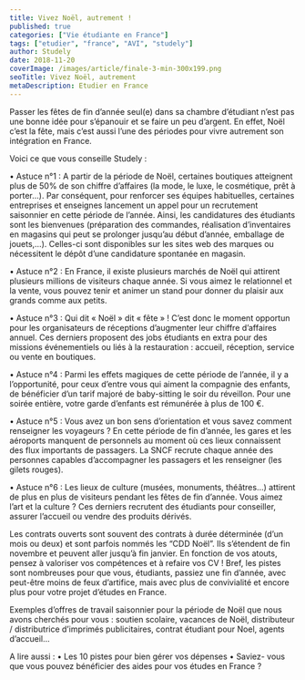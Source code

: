 ```yaml
---
title: Vivez Noël, autrement !
published: true
categories: ["Vie étudiante en France"]
tags: ["etudier", "france", "AVI", "studely"]
author: Studely
date: 2018-11-20
coverImage: /images/article/finale-3-min-300x199.png
seoTitle: Vivez Noël, autrement
metaDescription: Etudier en France
---
```


Passer les fêtes de fin d’année seul(e) dans sa chambre d’étudiant n’est pas une bonne idée pour s’épanouir et se faire un peu d’argent. En effet, Noël c’est la fête, mais c’est aussi l’une des périodes pour vivre autrement son intégration en France.

Voici ce que vous conseille Studely :

• Astuce n°1 : A partir de la période de Noël, certaines boutiques atteignent plus de 50% de son chiffre d’affaires (la mode, le luxe, le cosmétique, prêt à porter…). Par conséquent, pour renforcer ses équipes habituelles, certaines entreprises et enseignes lancement un appel pour un recrutement saisonnier en cette période de l’année. Ainsi, les candidatures des étudiants sont les bienvenues (préparation des commandes, réalisation d’inventaires en magasins qui peut se prolonger jusqu’au début d’année, emballage de jouets,…). Celles-ci sont disponibles sur les sites web des marques ou nécessitent le dépôt d’une candidature spontanée en magasin.

• Astuce n°2 : En France, il existe plusieurs marchés de Noël qui attirent plusieurs millions de visiteurs chaque année. Si vous aimez le relationnel et la vente, vous pouvez tenir et animer un stand pour donner du plaisir aux grands comme aux petits.

• Astuce n°3 : Qui dit « Noël » dit « fête » ! C’est donc le moment opportun pour les organisateurs de réceptions d’augmenter leur chiffre d’affaires annuel. Ces derniers proposent des jobs étudiants en extra pour des missions événementiels ou liés à la restauration : accueil, réception, service ou vente en boutiques.

• Astuce n°4 : Parmi les effets magiques de cette période de l’année, il y a l’opportunité, pour ceux d’entre vous qui aiment la compagnie des enfants, de bénéficier d’un tarif majoré de baby-sitting le soir du réveillon. Pour une soirée entière, votre garde d’enfants est rémunérée à plus de 100 €.

• Astuce n°5 : Vous avez un bon sens d’orientation et vous savez comment renseigner les voyageurs ? En cette période de fin d’année, les gares et les aéroports manquent de personnels au moment où ces lieux connaissent des flux importants de passagers. La SNCF recrute chaque année des personnes capables d’accompagner les passagers et les renseigner (les gilets rouges).

• Astuce n°6 : Les lieux de culture (musées, monuments, théâtres…) attirent de plus en plus de visiteurs pendant les fêtes de fin d’année. Vous aimez l’art et la culture ? Ces derniers recrutent des étudiants pour conseiller, assurer l’accueil ou vendre des produits dérivés.

Les contrats ouverts sont souvent des contrats à durée déterminée (d’un mois ou deux) et sont parfois nommés les “CDD Noël”. Ils s’étendent de fin novembre et peuvent aller jusqu’à fin janvier. En fonction de vos atouts, pensez à valoriser vos compétences et à refaire vos CV !
Bref, les pistes sont nombreuses pour que vous, étudiants, passiez une fin d’année, avec peut-être moins de feux d’artifice, mais avec plus de convivialité et encore plus pour votre projet d’études en France.

Exemples d’offres de travail saisonnier pour la période de Noël que nous avons cherchés pour vous :
soutien scolaire, vacances de Noël, distributeur / distributrice d’imprimés publicitaires, contrat étudiant pour Noel, agents d’accueil…

A lire aussi :
• Les 10 pistes pour bien gérer vos dépenses
• Saviez- vous que vous pouvez bénéficier des aides pour vos études en France ?
